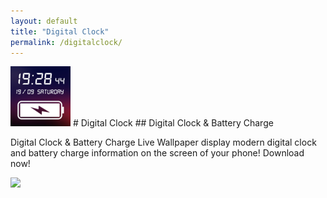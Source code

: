 ```yaml
---
layout: default
title: "Digital Clock"
permalink: /digitalclock/
---
```


<img class="app-icon" src="/images/digitalclock-icon.png"/>
# Digital Clock
## Digital Clock & Battery Charge

Digital Clock & Battery Charge Live Wallpaper display modern digital clock and battery charge information on the screen of your phone! Download now!

<div><a class="app-link" id="googleLink" href="https://play.google.com/store/apps/details?id=live.wallpaper.phone.battery.info"><img class="app-icon" src="/images/badgegoogleplay.png"/></a></div>
